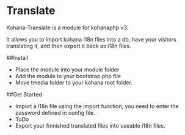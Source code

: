 # Translate

Kohana-Translate is a module for kohanaphp v3.

It allows you to import kohana i18n files into a db, have your visitors translating it, and then export it back as i18n files.

##Install
* Place the module into your module folder
* Add the module to your bootstrap.php file
* Move tmedia folder to your kohana root folder.

##Get Started

* Import a i18n file using the import function, you need to enter the password defined in config file.
* ToDo
* Export your finnished translated files into useable i18n files.